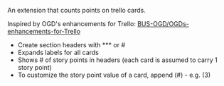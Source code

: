 An extension that counts points on trello cards.

Inspired by OGD's enhancements for Trello:
[BUS-OGD/OGDs-enhancements-for-Trello](https://github.com/BUS-OGD/OGDs-enhancements-for-Trello)

 * Create section headers with *** or #
 * Expands labels for all cards
 * Shows # of story points in headers (each card is assumed to carry 1 story point)
 * To customize the story point value of a card, append (#) - e.g. (3)
